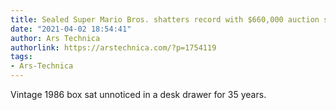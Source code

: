 ```yaml
---
title: Sealed Super Mario Bros. shatters record with $660,000 auction sale
date: "2021-04-02 18:54:41"
author: Ars Technica
authorlink: https://arstechnica.com/?p=1754119
tags:
- Ars-Technica
---
```

Vintage 1986 box sat unnoticed in a desk drawer for 35 years.